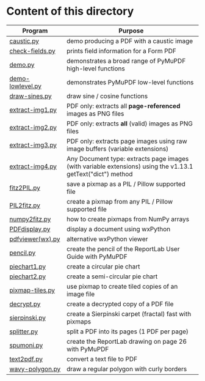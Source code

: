 # Content of this directory


Program | Purpose
------- | -------
[caustic.py](https://github.com/rk700/pymupdf/demo/caustic.py) | demo producing a PDF with a caustic image
[check-fields.py](https://github.com/rk700/pymupdf/demo/check-fields.py) | prints field information for a Form PDF
[demo.py](https://github.com/rk700/pymupdf/demo/demo.py) | demonstrates a broad range of PyMuPDF high-level functions
[demo-lowlevel.py](https://github.com/rk700/pymupdf/demo/demo-lowlevel.py) | demonstrates PyMuPDF low-level functions
[draw-sines.py](https://github.com/rk700/pymupdf/demo/draw-sines.py) | draw sine / cosine functions
[extract-img1.py](https://github.com/rk700/pymupdf/demo/extract_img1.py) | PDF only: extracts all **page-referenced** images as PNG files
[extract-img2.py](https://github.com/rk700/pymupdf/demo/extract_img2.py) | PDF only: extracts **all** (valid) images as PNG files
[extract-img3.py](https://github.com/rk700/pymupdf/demo/extract_img3.py) | PDF only: extracts page images using raw image buffers (variable extensions)
[extract-img4.py](https://github.com/rk700/pymupdf/demo/extract_img4.py) | Any Document type: extracts page images (with variable extensions) using the v1.13.1 getText("dict") method
[fitz2PIL.py](https://github.com/rk700/pymupdf/demo/fitz2PIL.py) | save a pixmap as a PIL / Pillow supported file
[PIL2fitz.py](https://github.com/rk700/pymupdf/demo/PIL2fitz.py) | create a pixmap from any PIL / Pillow supported file
[numpy2fitz.py](https://github.com/rk700/pymupdf/demo/numpy2fitz.py) | how to create pixmaps from NumPy arrays
[PDFdisplay.py](https://github.com/rk700/pymupdf/demo/PDFdisplay.py) | display a document using wxPython
[pdfviewer(wx).py](https://github.com/rk700/pymupdf/demo/pdfviewer(wx).py) | alternative wxPython viewer
[pencil.py](https://github.com/rk700/pymupdf/demo/pencil.py) | create the pencil of the ReportLab User Guide with PyMuPDF
[piechart1.py](https://github.com/rk700/pymupdf/demo/piechart1.py) | create a circular pie chart
[piechart2.py](https://github.com/rk700/pymupdf/demo/piechart2.py) | create a semi-circular pie chart
[pixmap-tiles.py](https://github.com/rk700/pymupdf/demo/pixmap.py) | use pixmap to create tiled copies of an image file
[decrypt.py](https://github.com/rk700/pymupdf/demo/removePass.py) | create a decrypted copy of a PDF file
[sierpinski.py](https://github.com/rk700/pymupdf/demo/sierpinski.py) | create a Sierpinski carpet (fractal) fast with pixmaps
[splitter.py](https://github.com/rk700/pymupdf/demo/splitter.py) | split a PDF into its pages (1 PDF per page)
[spumoni.py](https://github.com/rk700/pymupdf/demo/spumoni.py) | create the ReportLab drawing on page 26 with PyMuPDF
[text2pdf.py](https://github.com/rk700/pymupdf/demo/text2pdf.py) | convert a text file to PDF
[wavy-polygon.py](https://github.com/rk700/pymupdf/demo/wavy-polygon.py) | draw a regular polygon with curly borders
